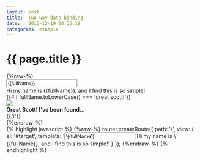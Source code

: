 ```yaml
---
layout: post
title:  Two way data-binding
date:   2015-12-19 20:35:18
categories: example
---
```



<div class="panel">
  <div class="panel-heading">
    <h1 class="title text-center">{{ page.title }}</h1>
  </div>
  <div class="panel-body text-center clearfix cloak">
    {%raw-%}
      <div class="row">
        <div class="col-sm-6">
          <input type="text" class="input stretch" placeholder="Enter a name" value="{{fullName}}">
        </div>
        <div class="col-sm-6">
          Hi my name is {{fullName}}, and I find this is so simple!
        </div>
        {{#if fullName.toLowerCase() === 'great scott!'}}
          <div class="col-xs-12 {{#if !fullName}} hide {{/if}}">
            <img src="/lodestar-ractive/assets/images/great-scott.gif"/>
          </div>
          <div class="col-xs-12 {{#if !fullName}} hide {{/if}}">
            <strong>Great Scott! I've been found...</strong>
          </div>
        {{/if}}
      </div>
    {%endraw-%}
  </div>
  <div class="panel-footer">
{% highlight javascript %}
{%raw-%}
router.createRoute({
  path: '/',
  view: {
    el: '#target',
    template: '<input type="text" value="\{{fullName}}"/> Hi my name is \{{fullName}}, and I find this is so simple!'
  }
});
{%endraw-%}
{% endhighlight %}
  </div>
</div>
